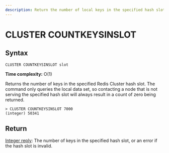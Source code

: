 ```yaml
---
description: Return the number of local keys in the specified hash slot
---
```


# CLUSTER COUNTKEYSINSLOT

## Syntax

    CLUSTER COUNTKEYSINSLOT slot

**Time complexity:** O(1)

Returns the number of keys in the specified Redis Cluster hash slot. The
command only queries the local data set, so contacting a node
that is not serving the specified hash slot will always result in a count of
zero being returned.

```
> CLUSTER COUNTKEYSINSLOT 7000
(integer) 50341
```

## Return

[Integer reply](https://redis.io/docs/reference/protocol-spec#resp-integers): The number of keys in the specified hash slot, or an error if the hash slot is invalid.
